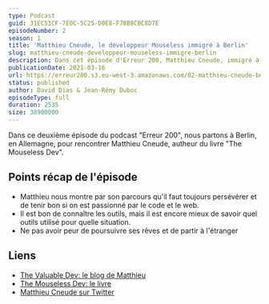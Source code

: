 ```yaml
---
type: Podcast
guid: 31EC51CF-7E0C-5C25-D0E8-F78B8CBC8D7E
episodeNumber: 2
season: 1
title: 'Matthieu Cneude, le développeur Mouseless immigré à Berlin'
slug: matthieu-cneude-developpeur-mouseless-immigre-berlin
description: Dans cet épisode d'Erreur 200, Matthieu Cneude, immigré à Berlin et auteur du livre "The Mouseless Dev" nous invite à découvrir son parcours de développeur avec ses défis et ses réussites.
publicationDate: 2021-03-16
url: https://erreur200.s3.eu-west-3.amazonaws.com/02-matthieu-cneude-berlin.mp3
status: published
author: David Dias & Jean-Rémy Duboc
episodeType: full
duration: 2535
size: 38900000
---
```


Dans ce deuxième épisode du podcast "Erreur 200", nous partons à Berlin, en Allemagne, pour rencontrer Matthieu Cneude, autheur du livre "The Mouseless Dev".

## Points récap de l'épisode

- Matthieu nous montre par son parcours qu'il faut toujours persévérer et de tenir bon si on est passionné par le code et le web.
- Il est bon de connaître les outils, mais il est encore mieux de savoir quel outils utilisé pour quelle situation.
- Ne pas avoir peur de poursuivre ses rêves et de partir à l'étranger

## Liens

- [The Valuable Dev: le blog de Matthieu](https://thevaluable.dev/)
- [The Mouseless Dev: le livre](https://themouseless.dev/)
- [Matthieu Cneude sur Twitter](https://twitter.com/Cneude_Matthieu)
